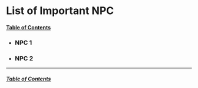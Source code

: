 # List of Important NPC
#### [Table of Contents](../../Content%20Links.md)


- ### NPC 1
- ### NPC 2
------------
##### [Table of Contents](../../Content%20Links.md)